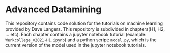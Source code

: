 # Advanced Datamining
This repository contains code solution for the tutorials
on machine learning provided by Dave Langers.
This repository is subdivided in chapters(H1, H2, ... etc).
Each chapter contains a jupyter notebook tutorial
(example: ``Werkcollege_v2021-H1.ipynb``) and a python script: ``model.py``,
which is the current version of the model used in the
jupyter notebook tutorials.